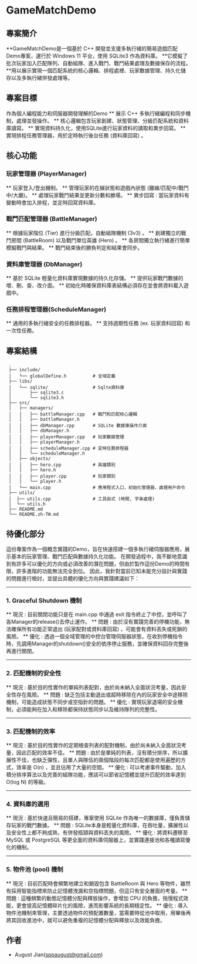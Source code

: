 # GameMatchDemo

## 專案簡介

**GameMatchDemo是一個基於 C++ 開發並支援多執行緒的簡易遊戲匹配Demo專案，運行於 Windows 11 平台，使用 SQLite3 作為資料庫。
**它模擬了批次玩家加入匹配隊列、自動組隊、進入戰鬥、戰鬥結果處理及數據保存的流程。
**用以展示實現一個匹配系統的核心邏輯、排程處裡、玩家數據管理、持久化儲存以及多執行緒併發處理等。

## 專案目標

作為個人編程能力和伺服器開發理解的Demo
** 展示 C++ 多執行緒編程和同步機制，處理並發操作。
** 核心邏輯包含玩家創建、狀態管理、分級匹配系統和資料庫讀寫。
** 實現資料持久化，使用SQLite進行玩家資料的讀取和異步回寫。
** 實現排程任務管理器，用於定時執行後台任務 (資料庫回寫) 。

## 核心功能

### 玩家管理器 (PlayerManager)
** 玩家登入/登出機制。
** 管理玩家的在線狀態和遊戲內狀態 (離線/匹配中/戰鬥中/大廳)。
** 處理玩家戰鬥結果並更新分數和勝場。
** 異步回寫 : 當玩家資料有變動時會加入排程，並定時回寫資料庫。

### 戰鬥匹配管理器 (BattleManager)
** 根據玩家階位 (Tier) 進行分級匹配。自動組隊機制 (3v3) 。
** 創建獨立的戰鬥房間 (BattleRoom) 以及戰鬥單位英雄 (Hero) 。
** 各房間獨立執行緒進行簡單模擬戰鬥與結果。
** 戰鬥結束後的勝負判定和結果會同步。

### 資料庫管理器 (DbManager)
** 基於 SQLite 輕量化資料庫實現數據的持久化存儲。
** 提供玩家戰鬥數據的增、刪、查、改介面。
** 初始化時確保資料庫表結構必須存在並會將資料載入遊戲中。

### 任務排程管理器(ScheduleManager)
** 通用的多執行緒安全的任務排程器。
** 支持週期性任務 (ex. 玩家資料回寫) 和一次性任務。

## 專案結構
```
 .
 ├── include/
 │   └── globalDefine.h          # 全域定義
 ├── libs/
 │   └── sqlite/                 # Sqlte資料庫
 │       ├── sqlite3.c
 │       └── sqlite3.h
 ├── src/
 │   ├── managers/
 │   │   ├── battleManager.cpp   # 戰鬥和匹配核心邏輯
 │   │   ├── battleManager.h
 │   │   ├── dbManager.cpp       # SQLite 數據庫操作介面
 │   │   ├── dbManager.h
 │   │   ├── playerManager.cpp   # 玩家數據管理
 │   │   ├── playerManager.h
 │   │   ├── scheduleManager.cpp # 定時任務排程器
 │   │   └── scheduleManager.h
 │   ├── objects/
 │   │   ├── hero.cpp            # 英雄類別
 │   │   ├── hero.h
 │   │   ├── player.cpp          # 玩家類別
 │   │   └── player.h
 │   └── main.cpp                # 應用程式入口，初始化管理器，處理用戶命令
 ├── utils/
 │  ├── utils.cpp                # 工具函式 (時間, 字串處理)
 │  └── utils.h
 ├── README.md
 └── README.zh-TW.md
```
## 待優化部分

這份專案作為一個概念實踐的Demo，旨在快速搭建一個多執行緒伺服器應用，展示基本的玩家管理、戰鬥匹配與數據持久化功能。
在開發過程中，我不斷地意識到有許多可以優化的方向或必須改善的潛在問題，但由於製作這份Demo的時間有限，許多進階的功能無法完全到位。
因此，我針對當前已知未能充分設計與實踐的問題進行檢討，並提出具體的優化方向與實踐建議如下：

---

### 1. Graceful Shutdown 機制
** 現況 : 目前關閉功能只是在 main.cpp 中通過 exit 指令終止了中控，並呼叫了各Manager的release()去停止運作。
** 問題 : 由於沒有實踐完善的停機功能，無法確保所有功能正常退出 (玩家配對或資料庫回寫) ，可能會有資料丟失或死鎖的風險。
** 優化 : 透過一個全域管理的中控台管理伺服器狀態，在收到停機指令時，先調用Manager的shutdown()安全的依序停止服務，並確保資料回存完整後再進行關閉。

---

### 2. 匹配機制的安全性
** 現況 : 基於目的性實作的單純列表配對，由於尚未納入全面狀況考量，因此安全性存在風險。
** 問題 : 缺乏包括主動退出或超時移除在內的玩家安全中途移除機制，可能造成狀態不同步或空指針的問題。
** 優化 : 實現玩家退場的安全機制，必須能夠在加入和移除都保持狀態同步以及維持隊列的完整性。

---

### 3. 匹配機制的效率
** 現況 : 基於目的性實作的定期檢查列表的配對機制，由於尚未納入全面狀況考量，因此匹配的效率不佳。
** 問題 : 由於是單純的列表，沒有積分排序，所以擴展性不佳，也缺乏彈性，且單人與隊伍的兩個階段的每次匹配都是使用遍歷的方式，效率是 O(n) ，並且佔用了大量的空間。
** 優化 : 可以考慮事件驅動，加入積分排序算法以及完善的組隊功能，應該可以節省記憶體並提升匹配的效率達到 O(log N) 的等級。

---

### 4. 資料庫的選用
** 現況 : 基於快速且簡易的搭建，專案使用 SQLite 作為唯一的數據庫，僅負責儲存玩家的戰鬥數據。
** 問題 : SQLite本身是輕量化資料庫，在吞吐量，擴展性以及安全性上都不夠成熟，有併發瓶頸與資料丟失的風險。
** 優化 : 將資料遷移至 MySQL 或 PostgreSQL 等更全面的資料庫伺服器上，並實踐連接池和各種讀寫優化的機制。

---

### 5. 物件池 (pool) 機制
** 現況 : 目前匹配時會頻繁地建立和銷毀包含 BattleRoom 與 Hero 等物件，雖然有採用智能指標來防止記憶體洩漏和空指標問題，但這只有安全層面的考量。
** 問題 : 這種頻繁的動態記憶體分配與釋放操作，會增加 CPU 的負擔，拖慢程式效能，更會提高記憶體碎片化的風險，進而影響系統的長期穩定性。
** 優化 : 導入物件池機制來管理，主要透過物件的預配置數量，當需要時從池中取用，用畢後再將其回收進池中，就可以避免重複的記憶體分配與釋放以及效能負擔。

## 作者

* August Jian(sppaugust@gmail.com)


